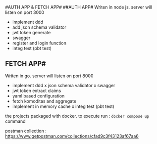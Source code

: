 #AUTH APP & FETCH APP#
##AUTH APP#
Writen in node js.
server will listen on port 3000
- implement ddd
- add json schema validator
- jwt token generate
- swagger
- register and login function
- integ test (pbt test)

## FETCH APP#
Writen in go.
server will listen on port 8000
- implement ddd
x json schema validator
x swagger
- jwt token extract claims
- yaml based configuration
- fetch komoditas and aggregate 
- implement in memory cache
x integ test (pbt test)

the projects packaged with docker.
to execute run : `docker compose up` command

postman collection : 
https://www.getpostman.com/collections/cfad9c3f43123af67aa6